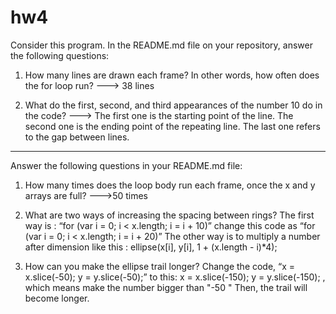 # hw4
Consider this program. In the README.md file on your repository, answer the following questions:
1. How many lines are drawn each frame? In other words, how often does the for loop run?
---> 38 lines

2. What do the first, second, and third appearances of the number 10 do in the code?
---> The first one is the starting point of the line.
     The second one is the ending point of the repeating line.
     The last one refers to the gap between lines. 
     
---------------------
Answer the following questions in your README.md file:
1. How many times does the loop body run each frame, once the x and y arrays are full?
--->50 times

2. What are two ways of increasing the spacing between rings?
The first way is : “for (var i = 0; i < x.length; i = i + 10)” change this code as “for (var i = 0; i < x.length; i = i + 20)” 
The other way is to multiply a number after dimension like this : ellipse(x[i], y[i], 1 + (x.length - i)*4);

3. How can you make the ellipse trail longer?
Change the code, “x = x.slice(-50); y = y.slice(-50);” to this:
x = x.slice(-150); 
y = y.slice(-150);
, which means make the number bigger than "-50 "  Then, the trail will become longer. 

